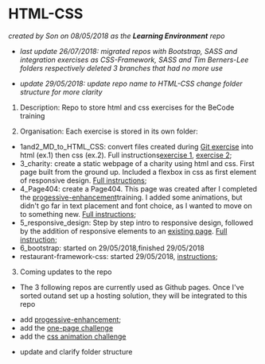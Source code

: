 # HTML-CSS

*created by Son on 08/05/2018 as the **Learning Environment** repo*

- *last update 26/07/2018:*
*migrated repos with Bootstrap, SASS and integration exercises as CSS-Framework, SASS and Tim Berners-Lee folders respectively*
*deleted 3 branches that had no more use*


- *update 29/05/2018:*
*update repo name to HTML-CSS*
*change folder structure for more clarity*

1. Description:
Repo to store html and css exercises for the BeCode training

2. Organisation: 
Each exercise is stored in its own folder:
* 1and2_MD_to_HTML_CSS: convert files created during [Git exercise](https://github.com/quang-le/Git/blob/master/intelligence_collective/Materiel.md) into html (ex.1) then css (ex.2). Full instructions[exercise 1](https://github.com/becodeorg/lovelace-2/blob/master/Parcours/01-La-prairie/html-css/1-exercice-markdown-to-html.md), [exercise 2](https://github.com/becodeorg/lovelace-2/blob/master/Parcours/01-La-prairie/html-css/2-exercice-markdown-to-html-and-css.md);
* 3_charity: create a static webpage of a charity using html and css. First page built from the ground up. Included a flexbox in css as first element of responsive design. [Full instructions](https://github.com/becodeorg/lovelace-2/blob/master/Parcours/01-La-prairie/html-css/3-exercice-html-basic.md);
* 4_Page404: create a Page404. This page was created after I completed the [progessive-enhancement](https://github.com/becodeorg/lovelace-2/tree/master/Parcours/01-La-prairie/html-css/progressive-enhancement)training. I added some animations, but didn't go far in text placement and font choice, as I wanted to move on to something new. [Full instructions](https://github.com/becodeorg/lovelace-2/blob/master/Parcours/01-La-prairie/html-css/4-exercice-404-html.md);
* 5_responsive_design: Step by step intro to responsive design, followed by the addition of responsive elements to an [existing page](https://github.com/quang-le/html-css/tree/master/5_responsive_design/tp_final). [Full instruction](https://github.com/becodeorg/lovelace-2/tree/master/Parcours/02-Responsive%20Web%20Design);
* 6_bootstrap: started on 29/05/2018,finished 29/05/2018
* restaurant-framework-css: started 29/05/2018, [instructions](https://github.com/becodeorg/lovelace-2/blob/master/Parcours/03-Bootstrap/projet.md);


3. Coming updates to the repo

- The 3 following repos are currently used as Github pages. Once I've sorted outand set up a hosting solution, they will be integrated to this repo

* add [progessive-enhancement](https://github.com/becodeorg/lovelace-2/tree/master/Parcours/01-La-prairie/html-css/progressive-enhancement);
* add the [one-page challenge](https://github.com/quang-le/filrouge-0-guerilla)
* add the [css animation challenge](https://github.com/quang-le/css-animation-drill)

- update and clarify folder structure

